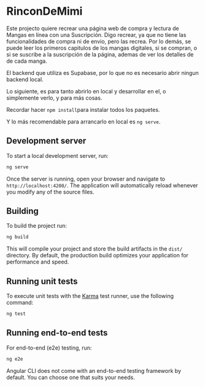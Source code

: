 # RinconDeMimi

Este projecto quiere recrear una página web de compra y lectura de Mangas en línea con una Suscripción. Digo recrear, ya que no tiene las funcionalidades de compra ni de envio, pero las recrea. Por lo demás, se puede leer los primeros capitulos de los mangas digitales, si se compran, o si se suscribe a la suscripción de la página, ademas de ver los detalles de de cada manga.

El backend que utiliza es Supabase, por lo que no es necesario abrir ningun backend local.

Lo siguiente, es para tanto abrirlo en local y desarrollar en el, o simplemente verlo, y para más cosas.

Recordar hacer `````npm install`````para instalar todos los paquetes.

Y lo más recomendable para arrancarlo en local es ````ng serve````.

## Development server

To start a local development server, run:

```bash
ng serve
```

Once the server is running, open your browser and navigate to `http://localhost:4200/`. The application will automatically reload whenever you modify any of the source files.


## Building

To build the project run:

```bash
ng build
```

This will compile your project and store the build artifacts in the `dist/` directory. By default, the production build optimizes your application for performance and speed.

## Running unit tests

To execute unit tests with the [Karma](https://karma-runner.github.io) test runner, use the following command:

```bash
ng test
```

## Running end-to-end tests

For end-to-end (e2e) testing, run:

```bash
ng e2e
```

Angular CLI does not come with an end-to-end testing framework by default. You can choose one that suits your needs.
